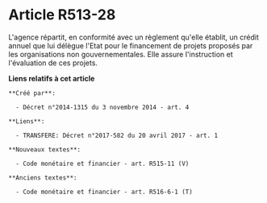 # Article R513-28

L'agence répartit, en conformité avec un règlement qu'elle établit, un crédit annuel que lui délègue l'Etat pour le
financement de projets proposés par les organisations non gouvernementales. Elle assure l'instruction et l'évaluation de ces
projets.

**Liens relatifs à cet article**

	**Créé par**:

	  - Décret n°2014-1315 du 3 novembre 2014 - art. 4

	**Liens**:

	  - TRANSFERE: Décret n°2017-582 du 20 avril 2017 - art. 1

	**Nouveaux textes**:

	  - Code monétaire et financier - art. R515-11 (V)

	**Anciens textes**:

	  - Code monétaire et financier - art. R516-6-1 (T)
